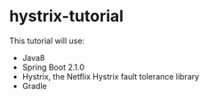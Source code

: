 # hystrix-tutorial

This tutorial will use:
 - Java8
 - Spring Boot 2.1.0
 - Hystrix, the Netflix Hystrix fault tolerance library
 - Gradle
